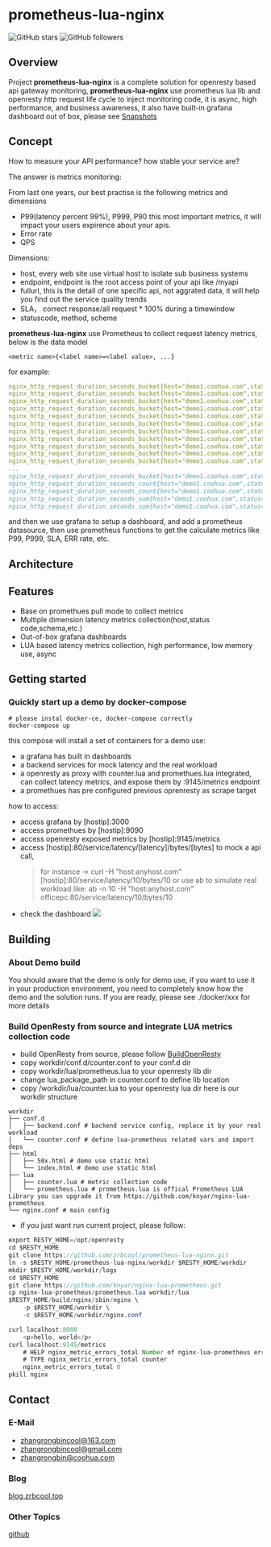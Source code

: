 # prometheus-lua-nginx
![GitHub stars](https://img.shields.io/github/stars/zrbcool/prometheus-lua-nginx.svg?style=social)
![GitHub followers](https://img.shields.io/github/followers/zrbcool.svg?style=social)
## Overview
Project **prometheus-lua-nginx** is a complete solution for openresty based api gateway monitoring, **prometheus-lua-nginx** use prometheus lua lib and openresty http request life cycle to inject monitoring code, it is async, high performance, and business awareness, it also have built-in grafana dashboard out of box, please see [Snapshots](https://github.com/zrbcool/prometheus-lua-nginx/blob/master/Snapshots.md)

## Concept
How to measure your API performance? how stable your service are? 

The answer is metrics monitoring: 

From last one years, our best practise is the following metrics and dimensions
- P99(latency percent 99%), P999, P90 this most important metrics, it will impact your users expirence about your apis.
- Error rate
- QPS 

Dimensions:
- host, every web site use virtual host to isolate sub business systems
- endpoint, endpoint is the root access point of your api like /myapi
- fullurl, this is the detail of one specific api, not aggrated data, it will help you find out the service quality trends
- SLA， correct response/all request * 100% during a timewindow
- statuscode, method, scheme

**prometheus-lua-nginx** use Prometheus to collect request latency metrics, below is the data model 

`<metric name>{<label name>=<label value>, ...}`
	
for example:	
```yaml
nginx_http_request_duration_seconds_bucket{host="demo1.coohua.com",status="200",scheme="http",method="GET",endpoint="/service",fullurl="/service/latency",le="00.010"} 42
nginx_http_request_duration_seconds_bucket{host="demo1.coohua.com",status="200",scheme="http",method="GET",endpoint="/service",fullurl="/service/latency",le="00.020"} 249
nginx_http_request_duration_seconds_bucket{host="demo1.coohua.com",status="200",scheme="http",method="GET",endpoint="/service",fullurl="/service/latency",le="00.030"} 249
nginx_http_request_duration_seconds_bucket{host="demo1.coohua.com",status="200",scheme="http",method="GET",endpoint="/service",fullurl="/service/latency",le="00.050"} 249
nginx_http_request_duration_seconds_bucket{host="demo1.coohua.com",status="200",scheme="http",method="GET",endpoint="/service",fullurl="/service/latency",le="00.075"} 249
nginx_http_request_duration_seconds_bucket{host="demo1.coohua.com",status="200",scheme="http",method="GET",endpoint="/service",fullurl="/service/latency",le="00.100"} 249
nginx_http_request_duration_seconds_bucket{host="demo1.coohua.com",status="200",scheme="http",method="GET",endpoint="/service",fullurl="/service/latency",le="00.200"} 249
nginx_http_request_duration_seconds_bucket{host="demo1.coohua.com",status="200",scheme="http",method="GET",endpoint="/service",fullurl="/service/latency",le="00.300"} 249
nginx_http_request_duration_seconds_bucket{host="demo1.coohua.com",status="200",scheme="http",method="GET",endpoint="/service",fullurl="/service/latency",le="00.400"} 249
nginx_http_request_duration_seconds_bucket{host="demo1.coohua.com",status="200",scheme="http",method="GET",endpoint="/service",fullurl="/service/latency",le="00.500"} 249
nginx_http_request_duration_seconds_bucket{host="demo1.coohua.com",status="200",scheme="http",method="GET",endpoint="/service",fullurl="/service/latency",le="00.750"} 249
...
nginx_http_request_duration_seconds_bucket{host="demo1.coohua.com",status="499",scheme="http",method="GET",endpoint="/service",fullurl="/service/latency",le="+Inf"} 1
nginx_http_request_duration_seconds_count{host="demo1.coohua.com",status="200",scheme="http",method="GET",endpoint="/service",fullurl="/service/latency"} 249
nginx_http_request_duration_seconds_count{host="demo1.coohua.com",status="499",scheme="http",method="GET",endpoint="/service",fullurl="/service/latency"} 1
nginx_http_request_duration_seconds_sum{host="demo1.coohua.com",status="200",scheme="http",method="GET",endpoint="/service",fullurl="/service/latency"} 2.82
nginx_http_request_duration_seconds_sum{host="demo1.coohua.com",status="499",scheme="http",method="GET",endpoint="/service",fullurl="/service/latency"} 0.008
```
and then we use grafana to setup a dashboard, and add a prometheus datasource, then use prometheus functions to get the calculate metrics like P99, P999, SLA, ERR rate, etc.
## Architecture

## Features
- Base on promethues pull mode to collect metrics
- Multiple dimension latency metrics collection(host,status code,schema,etc.)
- Out-of-box grafana dashboards
- LUA based latency metrics collection, high performance, low memory use, async
## Getting started
### Quickly start up a demo by docker-compose
```shell
# please instal docker-ce, docker-compose correctly
docker-compose up
```
this compose will install a set of containers for a demo use:
- a grafana has built in dashboards
- a backend services for mock latency and the real workload
- a openresty as proxy with counter.lua and promethues.lua integrated, can collect latency metrics, and expose them by :9145/metrics endpoint
- a promethues has pre configured previous oprenresty as scrape target

how to access:
- access grafana by [hostip]:3000
- access promethues by [hostip]:9090
- access openresty exposed metrics by [hostip]:9145/metrics
- access [hostip]:80/service/latency/[latency]/bytes/[bytes] to mock a api call, 
  > for instance -> curl -H "host:anyhost.com" [hostip]:80/service/latency/10/bytes/10
  > or use ab to simulate real workload like: ab -n 10 -H "host:anyhost.com" officepc:80/service/latency/10/bytes/10
- check the dashboard
![](http://oss.zrbcool.top/picgo/20190706151826.png)
## Building
### About Demo build
You should aware that the demo is only for demo use, if you want to use it in your production environment, you need to completely know how the demo and the solution runs. If you are ready, please see ./docker/xxx for more details
### Build OpenResty from source and integrate LUA metrics collection code
- build OpenResty from source, please follow [BuildOpenResty](https://github.com/zrbcool/prometheus-lua-nginx/blob/master/BuildOpenResty.md)
- copy workdir/conf.d/counter.conf to your conf.d dir
- copy workdir/lua/prometheus.lua to your openresty lib dir
- change lua_package_path in counter.conf to define lib location
- copy /workdir/lua/counter.lua to your openresty lua dir
here is our workdir structure
```shell
workdir
├── conf.d
│   ├── backend.conf # backend service config, replace it by your real workload
│   └── counter.conf # define lua-prometheus related vars and import deps
├── html
│   ├── 50x.html # demo use static html
│   └── index.html # demo use static html
├── lua
│   ├── counter.lua # metric collection code
│   └── prometheus.lua # prometheus.lua is offical Prometheus LUA Library you can upgrade it from https://github.com/knyar/nginx-lua-prometheus
└── nginx.conf # main config
```
- if you just want run current project, please follow:
```java
export RESTY_HOME=/opt/openresty
cd $RESTY_HOME
git clone https://github.com/zrbcool/prometheus-lua-nginx.git
ln -s $RESTY_HOME/prometheus-lua-nginx/workdir $RESTY_HOME/workdir
mkdir $RESTY_HOME/workdir/logs
cd $RESTY_HOME
git clone https://github.com/knyar/nginx-lua-prometheus.git
cp nginx-lua-prometheus/prometheus.lua workdir/lua
$RESTY_HOME/build/nginx/sbin/nginx \
	-p $RESTY_HOME/workdir \
	-c $RESTY_HOME/workdir/nginx.conf

curl localhost:8080
	<p>hello, world</p>
curl localhost:9145/metrics
	# HELP nginx_metric_errors_total Number of nginx-lua-prometheus errors
	# TYPE nginx_metric_errors_total counter
	nginx_metric_errors_total 0
pkill nginx
```
## Contact
### E-Mail
- zhangrongbincool@163.com
- zhangrongbincool@gmail.com
- zhangrongbin@coohua.com
### Blog
[blog.zrbcool.top](http://blog.zrbcool.top)
### Other Topics
[github](https://github.com/zrbcool/blog-public)
